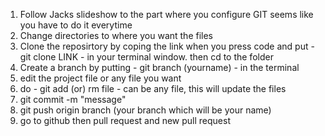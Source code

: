 1. Follow Jacks slideshow to the part where you configure GIT 
	seems like you have to do it everytime
3. Change directories to where you want the files
2. Clone the reposirtory by coping the link when you press code and put  - git clone LINK - in your terminal window.
	then cd to the folder
4. Create a branch by putting - git branch (yourname) - in the terminal
5. edit the project file or any file you want
5. do - git add (or) rm file - can be any file, this will update the files
6. git commit -m "message" 
7. git push origin branch (your branch which will be your name)
8. go to github then pull request and new pull request
